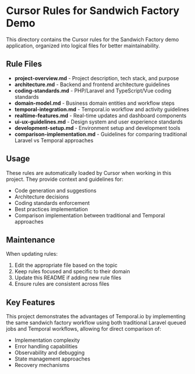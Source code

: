 # Cursor Rules for Sandwich Factory Demo

This directory contains the Cursor rules for the Sandwich Factory demo application, organized into logical files for better maintainability.

## Rule Files

- **project-overview.md** - Project description, tech stack, and purpose
- **architecture.md** - Backend and frontend architecture guidelines
- **coding-standards.md** - PHP/Laravel and TypeScript/Vue coding standards
- **domain-model.md** - Business domain entities and workflow steps
- **temporal-integration.md** - Temporal.io workflow and activity guidelines
- **realtime-features.md** - Real-time updates and dashboard components
- **ui-ux-guidelines.md** - Design system and user experience standards
- **development-setup.md** - Environment setup and development tools
- **comparison-implementation.md** - Guidelines for comparing traditional Laravel vs Temporal approaches

## Usage

These rules are automatically loaded by Cursor when working in this project. They provide context and guidelines for:

- Code generation and suggestions
- Architecture decisions
- Coding standards enforcement
- Best practices implementation
- Comparison implementation between traditional and Temporal approaches

## Maintenance

When updating rules:
1. Edit the appropriate file based on the topic
2. Keep rules focused and specific to their domain
3. Update this README if adding new rule files
4. Ensure rules are consistent across files

## Key Features

This project demonstrates the advantages of Temporal.io by implementing the same sandwich factory workflow using both traditional Laravel queued jobs and Temporal workflows, allowing for direct comparison of:
- Implementation complexity
- Error handling capabilities
- Observability and debugging
- State management approaches
- Recovery mechanisms

